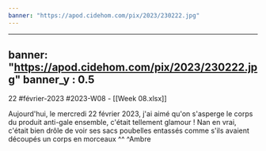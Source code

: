 ```yaml
---
banner: "https://apod.cidehom.com/pix/2023/230222.jpg"
---
```

---
banner: "https://apod.cidehom.com/pix/2023/230222.jpg"
banner_y : 0.5
---
22 #février-2023 #2023-W08 - [[Week 08.xlsx]]


Aujourd'hui, le mercredi 22 février 2023, j'ai aimé qu'on s'asperge le corps du produit anti-gale ensemble, c'était tellement glamour ! Nan en vrai, c'était bien drôle de voir ses sacs poubelles entassés comme s'ils avaient découpés un corps en morceaux ^^ ^Ambre